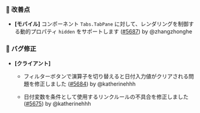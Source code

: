 ### 🚀 改善点

- **[モバイル]** コンポーネント `Tabs.TabPane` に対して、レンダリングを制御する動的プロパティ `hidden` をサポートします ([#5687](https://github.com/nocobase/nocobase/pull/5687)) by @zhangzhonghe

### 🐛 バグ修正

- **[クライアント]**
  - フィルターボタンで演算子を切り替えると日付入力値がクリアされる問題を修正しました ([#5684](https://github.com/nocobase/nocobase/pull/5684)) by @katherinehhh

  - 日付変数を条件として使用するリンクルールの不具合を修正しました ([#5675](https://github.com/nocobase/nocobase/pull/5675)) by @katherinehhh

